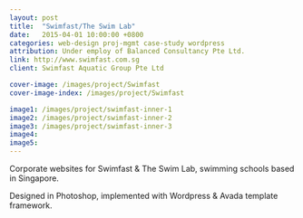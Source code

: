 ```yaml
---
layout: post
title:  "Swimfast/The Swim Lab"
date:   2015-04-01 10:00:00 +0800
categories: web-design proj-mgmt case-study wordpress
attribution: Under employ of Balanced Consultancy Pte Ltd.
link: http://www.swimfast.com.sg
client: Swimfast Aquatic Group Pte Ltd

cover-image: /images/project/Swimfast
cover-image-index: /images/project/Swimfast

image1: /images/project/swimfast-inner-1
image2: /images/project/swimfast-inner-2
image3: /images/project/swimfast-inner-3
image4:
image5:
---
```


<!-- 
This is a header 1
==================

This is a header 2
------------------

> This is a blockquote

* This
  + is
    - an
  + unordered
- list

1. This
2. is
3. an
4. ordered
5. list -->

Corporate websites for Swimfast & The Swim Lab, swimming schools based in Singapore.

Designed in Photoshop, implemented with Wordpress & Avada template framework.